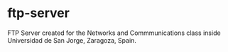 # ftp-server
FTP Server created for the Networks and Commmunications class inside Universidad de San Jorge, Zaragoza, Spain.
